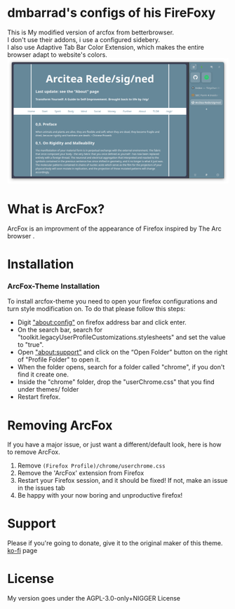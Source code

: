# dmbarrad's configs of his FireFoxy
This is My modified version of arcfox from betterbrowser.  
I don't use their addons, i use a configured sidebery.  
I also use Adaptive Tab Bar Color Extension, which makes the entire browser adapt to website's colors.  
![An Overview of my Setup](.overview.png)

# What is ArcFox?
ArcFox is an improvment of the appearance of Firefox inspired by The Arc browser . 

# Installation
### ArcFox-Theme Installation
To install arcfox-theme you need to open your firefox configurations and turn style modification on. To do that please follow this steps:
- Digit <a href="about:config">"about:config"</a> on firefox address bar and click enter.
- On the search bar, search for "toolkit.legacyUserProfileCustomizations.stylesheets" and set the value to "true".
- Open <a href="about:support">"about:support"</a> and click on the “Open Folder” button on the right of "Profile Folder" to open it.
- When the folder opens, search for a folder called "chrome", if you don't find it create one.
- Inside the "chrome" folder, drop the "userChrome.css" that you find under themes/ folder
- Restart firefox.

# Removing ArcFox
If you have a major issue, or just want a different/default look, here is how to remove ArcFox.
1. Remove `(Firefox Profile)/chrome/userchrome.css`
2. Remove the 'ArcFox' extension from Firefox
3. Restart your Firefox session, and it should be fixed! If not, make an issue in the issues tab
4. Be happy with your now boring and unproductive firefox!

# Support
Please if you're going to donate, give it to the original maker of this theme. [ko-fi](https://ko-fi.com/nikollesan) page

# License
My version goes under the AGPL-3.0-only+NIGGER License
